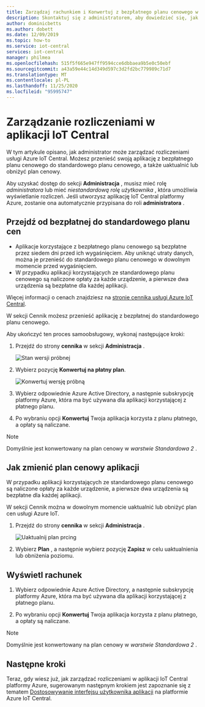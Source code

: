 ```yaml
---
title: Zarządzaj rachunkiem i Konwertuj z bezpłatnego planu cenowego w aplikacji Azure IoT Central | Microsoft Docs
description: Skontaktuj się z administratorem, aby dowiedzieć się, jak zarządzać rozliczeniami i przechodzić z planu cen bezpłatnych do standardowego planu cenowego w aplikacji IoT Central platformy Azure
author: dominicbetts
ms.author: dobett
ms.date: 12/09/2019
ms.topic: how-to
ms.service: iot-central
services: iot-central
manager: philmea
ms.openlocfilehash: 515f5f665e947ff9594cce6dbbaea9b5e0c50ebf
ms.sourcegitcommit: a43a59e44c14d349d597c3d2fd2bc779989c71d7
ms.translationtype: MT
ms.contentlocale: pl-PL
ms.lasthandoff: 11/25/2020
ms.locfileid: "95995747"
---
```

# <a name="manage-your-bill-in-an-iot-central-application"></a>Zarządzanie rozliczeniami w aplikacji IoT Central

W tym artykule opisano, jak administrator może zarządzać rozliczeniami usługi Azure IoT Central. Możesz przenieść swoją aplikację z bezpłatnego planu cenowego do standardowego planu cenowego, a także uaktualnić lub obniżyć plan cenowy.

Aby uzyskać dostęp do sekcji **Administracja** , musisz mieć rolę *administratora* lub mieć *niestandardową rolę użytkownika* , która umożliwia wyświetlanie rozliczeń. Jeśli utworzysz aplikację IoT Central platformy Azure, zostanie ona automatycznie przypisana do roli **administratora** .

## <a name="move-from-free-to-standard-pricing-plan"></a>Przejdź od bezpłatnej do standardowego planu cen

- Aplikacje korzystające z bezpłatnego planu cenowego są bezpłatne przez siedem dni przed ich wygaśnięciem. Aby uniknąć utraty danych, można je przenieść do standardowego planu cenowego w dowolnym momencie przed wygaśnięciem.
- W przypadku aplikacji korzystających ze standardowego planu cenowego są naliczone opłaty za każde urządzenie, a pierwsze dwa urządzenia są bezpłatne dla każdej aplikacji.

Więcej informacji o cenach znajdziesz na [stronie cennika usługi Azure IoT Central](https://azure.microsoft.com/pricing/details/iot-central/).

W sekcji Cennik możesz przenieść aplikację z bezpłatnej do standardowego planu cenowego.

Aby ukończyć ten proces samoobsługowy, wykonaj następujące kroki:

1. Przejdź do strony **cennika** w sekcji **Administracja** .

    ![Stan wersji próbnej](media/howto-view-bill/freetrialbilling.png)

1. Wybierz pozycję **Konwertuj na płatny plan**.

    ![Konwertuj wersję próbną](media/howto-view-bill/convert.png)

1. Wybierz odpowiednie Azure Active Directory, a następnie subskrypcję platformy Azure, która ma być używana dla aplikacji korzystającej z płatnego planu.

1. Po wybraniu opcji **Konwertuj** Twoja aplikacja korzysta z planu płatnego, a opłaty są naliczane.

> [!Note]
> Domyślnie jest konwertowany na plan cenowy w *warstwie Standardowa 2* .

## <a name="how-to-change-your-application-pricing-plan"></a>Jak zmienić plan cenowy aplikacji

W przypadku aplikacji korzystających ze standardowego planu cenowego są naliczone opłaty za każde urządzenie, a pierwsze dwa urządzenia są bezpłatne dla każdej aplikacji.

W sekcji Cennik można w dowolnym momencie uaktualnić lub obniżyć plan cen usługi Azure IoT.

1. Przejdź do strony **cennika** w sekcji **Administracja** .

    ![Uaktualnij plan prcing](media/howto-view-bill/pricing.png)

1. Wybierz **Plan** , a następnie wybierz pozycję **Zapisz** w celu uaktualnienia lub obniżenia poziomu.

## <a name="view-your-bill"></a>Wyświetl rachunek

1. Wybierz odpowiednie Azure Active Directory, a następnie subskrypcję platformy Azure, która ma być używana dla aplikacji korzystającej z płatnego planu.

1. Po wybraniu opcji **Konwertuj** Twoja aplikacja korzysta z planu płatnego, a opłaty są naliczane.

> [!Note]
> Domyślnie jest konwertowany na plan cenowy w *warstwie Standardowa 2* .

## <a name="next-steps"></a>Następne kroki

Teraz, gdy wiesz już, jak zarządzać rozliczeniami w aplikacji IoT Central platformy Azure, sugerowanym następnym krokiem jest zapoznanie się z tematem [Dostosowywanie interfejsu użytkownika aplikacji](howto-customize-ui.md) na platformie Azure IoT Central.